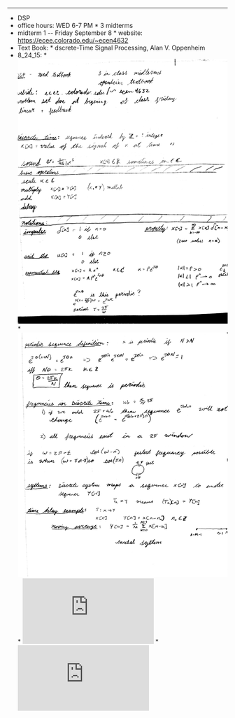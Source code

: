 
---
*   DSP
  *   office hours: WED 6-7 PM
	*   3 midterms
  *   midterm 1 -- Friday September 8
	*   website: https://ecee.colorado.edu/~ecen4632
  *   Text Book:
    *   dscrete-Time Signal Processing,  Alan V. Oppenheim
  *   8_24_15:
    *   ![Lecture 8_24_15](https://github.com/Matt-McNichols/perl/blob/master/DSP/DSP_8_24_15_one.jpg)
    *   ![Lecture 8_24_15](https://github.com/Matt-McNichols/perl/blob/master/DSP/DSP_8_24_15_two.jpg)
    *   ![Problem Set One](https://github.com/Matt-McNichols/perl/blob/master/DSP/ecen4632pbset1.pdf)
    *   ![Lecture 8_26_15](https://github.com/Matt-McNichols/perl/blob/master/DSP/class_8_26_15.pdf)
